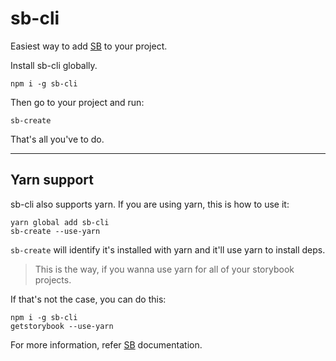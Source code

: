 # sb-cli

Easiest way to add [SB](https://github.com/ui-storybook/sb) to your project.

Install sb-cli globally.

```
npm i -g sb-cli
```

Then go to your project and run:

```
sb-create
```

That's all you've to do.

---

## Yarn support

sb-cli also supports yarn. If you are using yarn, this is how to use it:

```
yarn global add sb-cli
sb-create --use-yarn
```

`sb-create` will identify it's installed with yarn and it'll use yarn to install deps.

> This is the way, if you wanna use yarn for all of your storybook projects.

If that's not the case, you can do this:

```
npm i -g sb-cli
getstorybook --use-yarn

```

For more information, refer [SB](https://github.com/ui-storybook/sb) documentation.
